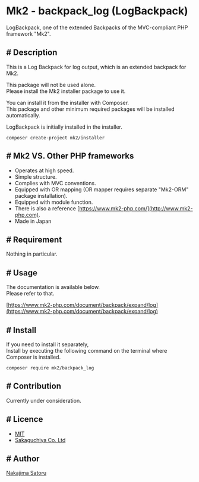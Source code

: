 Mk2 - backpack_log (LogBackpack)
====

LogBackpack, one of the extended Backpacks of the MVC-compliant PHP framework "Mk2".

## # Description

This is a Log Backpack for log output, which is an extended backpack for Mk2.

This package will not be used alone.  
Please install the Mk2 installer package to use it.

You can install it from the installer with Composer.  
This package and other minimum required packages will be installed automatically.

LogBackpack is initially installed in the installer.

```
composer create-project mk2/installer
```

## # Mk2 VS. Other PHP frameworks

-  Operates at high speed.
-  Simple structure.
-  Complies with MVC conventions.
-  Equipped with OR mapping (OR mapper requires separate "Mk2-ORM" package installation).
-  Equipped with module function.
-  There is also a reference [https://www.mk2-php.com/](http://www.mk2-php.com).
-  Made in Japan

## # Requirement

Nothing in particular.

## # Usage

The documentation is available below.  
Please refer to that.

[https://www.mk2-php.com/document/backpack/expand/log](https://www.mk2-php.com/document/backpack/expand/log)

## # Install

If you need to install it separately,  
Install by executing the following command on the terminal where Composer is installed.

```
composer require mk2/backpack_log
```

## # Contribution

Currently under consideration.

## # Licence

- [MIT](https://github.com/tcnksm/tool/blob/master/LICENCE)
- [Sakaguchiya Co. Ltd](https://www.teastalk.jp/)

## # Author

[Nakajima Satoru](https://github.com/mk2-php)

